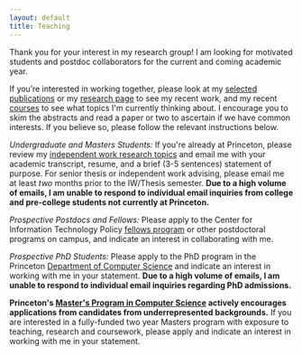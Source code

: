 ```yaml
---
layout: default
title: Teaching
---
```

Thank you for your interest in my research group! I am looking for motivated students and postdoc collaborators for the current and coming academic year.

If you’re interested in working together, please look at my [selected publications](/) or my [research page](/projects) to see my recent work, and my recent [courses](/teaching) to see what topics I'm currently thinking about.
I encourage you to skim the abstracts and read a paper or two to ascertain if we have common interests. If you believe so, please follow the relevant instructions below.

*Undergraduate and Masters Students:*
If you're already at Princeton, please review my [independent work research topics](https://www.cs.princeton.edu/ugrad/selecting-adviser#Liu) and email me with your academic transcript, resume, and a brief (3-5 sentences) statement of purpose. For senior thesis or independent work advising, please email me at least *two* months prior to the IW/Thesis semester.
**Due to a high volume of emails, I am unable to respond to individual email inquiries from college and pre-college students not currently at Princeton.**

*Prospective Postdocs and Fellows:* 
Please apply to the Center for Information Technology Policy [fellows program](https://citp.princeton.edu/about/hiring/) or other postdoctoral programs on campus, and indicate an interest in collaborating with me.

*Prospective PhD Students:* 
Please apply to the PhD program in the Princeton [Department of Computer Science](https://www.cs.princeton.edu/grad) and indicate an interest in working with me in your statement. **Due to a high volume of emails, I am unable to respond to individual email inquiries regarding PhD admissions.**

**Princeton's [Master's Program in Computer Science](https://www.cs.princeton.edu/grad/masters-degree) actively encourages applications from candidates from underrepresented backgrounds.** If you are interested in a fully-funded two year Masters program with exposure to teaching, research and coursework, please apply and indicate an interest in working with me in your statement.
